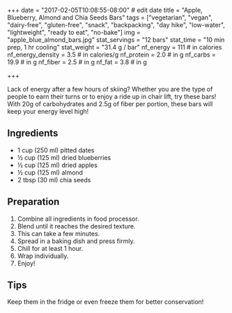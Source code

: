 +++
date = "2017-02-05T10:08:55-08:00" # edit date
title = "Apple, Blueberry, Almond and Chia Seeds Bars" 
tags = ["vegetarian", "vegan", "dairy-free", "gluten-free", "snack", "backpacking", "day hike", "low-water", "lightweight", "ready to eat", "no-bake"]
img = "apple_blue_almond_bars.jpg"
stat_servings = "12 bars"
stat_time = "10 min prep, 1 hr cooling"
stat_weight = "31.4 g / bar"
nf_energy = 111 # in calories
nf_energy_density = 3.5 # in calories/g
nf_protein = 2.0 # in g
nf_carbs = 19.9 # in g
nf_fiber = 2.5 # in g
nf_fat = 3.8 # in g

+++

Lack of energy after a few hours of skiing? Whether you are the type of people to earn their turns or to enjoy a ride up in chair lift, try these bars! With 20g of carbohydrates and 2.5g of fiber per portion, these bars will keep your energy level high!

## Ingredients

- 1 cup (250 ml) pitted dates
- ½ cup (125 ml) dried blueberries
- ½ cup (125 ml) dried apples
- ½ cup (125 ml) almond
- 2 tbsp (30 ml) chia seeds

## Preparation

1. Combine all ingredients in food processor. 
1. Blend until it reaches the desired texture. 
1. This can take a few minutes. 
1. Spread in a baking dish and press firmly. 
1. Chill for at least 1 hour. 
1. Wrap individually. 
1. Enjoy!

## Tips

Keep them in the fridge or even freeze them for better conservation!
